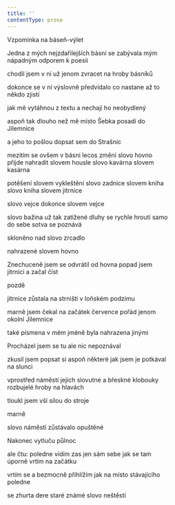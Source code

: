 ```yaml
---
title: ''
contentType: prose
---
```


Vzpomínka na báseň-výlet

Jedna z mých nejzdařilejších básní se zabývala mým  
nápadným odporem k poesii

chodil jsem v ní už jenom zvracet na hroby básníků

dokonce se v ní výslovně předvídalo co nastane až to  
někdo zjistí

jak mě vytáhnou z textu a nechají ho neobydlený

aspoň tak dlouho než mě místo Šebka posadí do  
Jilemnice

a jeho to pošlou dopsat sem do Strašnic

mezitím se ovšem v básni lecos změní slovo hovno  
přijde nahradit slovem housle slovo kavárna slovem  
kasárna

potěšení slovem vykleštění slovo zadnice slovem kniha  
slovo kniha slovem jitrnice

slovo vejce dokonce slovem vejce

slovo bažina už tak zatížené dluhy se rychle hroutí samo  
do sebe sotva se poznává

skloněno nad slovo zrcadlo

nahrazené slovem hovno

Znechuceně jsem se odvrátil od hovna popad jsem  
jitrnici a začal číst

pozdě

jitrnice zůstala na strništi v loňském podzimu

marně jsem čekal na začátek července pořád jenom  
okolní Jilemnice

také písmena v mém jméně byla nahrazena jinými

Procházel jsem se tu ale nic nepoznával

zkusil jsem popsat si aspoň některé jak jsem je potkával  
na slunci

vprostřed náměstí jejich slovutné a břeskné klobouky  
rozbujelé hroby na hlavách

tloukl jsem vší silou do stroje

marně

slovo náměstí zůstávalo opuštěné

Nakonec vytluču půlnoc

ale čtu: poledne vidím zas jen sám sebe jak se tam  
úporně vrtím na začátku

vrtím se a bezmocně přihlížím jak na místo stávajícího  
poledne

se zhurta dere staré známé slovo neštěstí
